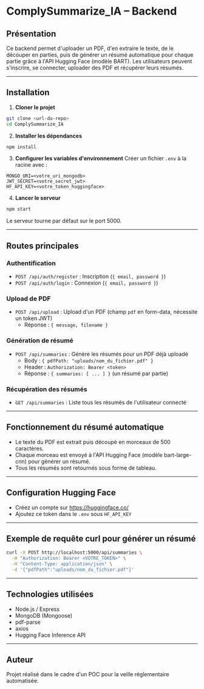 # ComplySummarize_IA – Backend

## Présentation
Ce backend permet d'uploader un PDF, d'en extraire le texte, de le découper en parties, puis de générer un résumé automatique pour chaque partie grâce à l'API Hugging Face (modèle BART). Les utilisateurs peuvent s'inscrire, se connecter, uploader des PDF et récupérer leurs résumés.

---

## Installation

1. **Cloner le projet**
```bash
git clone <url-du-repo>
cd ComplySummarize_IA
```

2. **Installer les dépendances**
```bash
npm install
```

3. **Configurer les variables d'environnement**
Créer un fichier `.env` à la racine avec :
```
MONGO_URI=<votre_uri_mongodb>
JWT_SECRET=<votre_secret_jwt>
HF_API_KEY=<votre_token_huggingface>
```

4. **Lancer le serveur**
```bash
npm start
```
Le serveur tourne par défaut sur le port 5000.

---

## Routes principales

### Authentification
- `POST /api/auth/register` : Inscription (`{ email, password }`)
- `POST /api/auth/login` : Connexion (`{ email, password }`)

### Upload de PDF
- `POST /api/upload` : Upload d'un PDF (champ `pdf` en form-data, nécessite un token JWT)
  - Réponse : `{ message, filename }`

### Génération de résumé
- `POST /api/summaries` : Génère les résumés pour un PDF déjà uploadé
  - Body : `{ pdfPath: "uploads/nom_du_fichier.pdf" }`
  - Header : `Authorization: Bearer <token>`
  - Réponse : `{ summaries: [ ... ] }` (un résumé par partie)

### Récupération des résumés
- `GET /api/summaries` : Liste tous les résumés de l'utilisateur connecté

---

## Fonctionnement du résumé automatique
- Le texte du PDF est extrait puis découpé en morceaux de 500 caractères.
- Chaque morceau est envoyé à l'API Hugging Face (modèle bart-large-cnn) pour générer un résumé.
- Tous les résumés sont retournés sous forme de tableau.

---

## Configuration Hugging Face
- Créez un compte sur https://huggingface.co/
- Ajoutez ce token dans le `.env` sous `HF_API_KEY`

---

## Exemple de requête curl pour générer un résumé
```bash
curl -X POST http://localhost:5000/api/summaries \
  -H "Authorization: Bearer <VOTRE_TOKEN>" \
  -H "Content-Type: application/json" \
  -d '{"pdfPath":"uploads/nom_du_fichier.pdf"}'
```

---

## Technologies utilisées
- Node.js / Express
- MongoDB (Mongoose)
- pdf-parse
- axios
- Hugging Face Inference API

---

## Auteur
Projet réalisé dans le cadre d'un POC pour la veille réglementaire automatisée. 